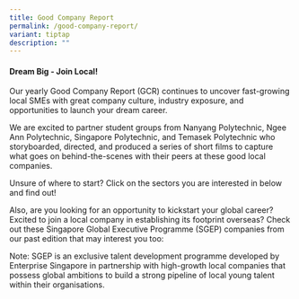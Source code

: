 ```yaml
---
title: Good Company Report
permalink: /good-company-report/
variant: tiptap
description: ""
---
```

<h4>Dream Big - Join Local!</h4>
<p>Our yearly Good Company Report (GCR) continues to uncover fast-growing
local SMEs with great company culture, industry exposure, and opportunities
to launch your dream career.</p>
<p>We are excited to partner student groups from Nanyang Polytechnic, Ngee
Ann Polytechnic, Singapore Polytechnic, and Temasek Polytechnic who storyboarded,
directed, and produced a series of short films to capture what goes on
behind-the-scenes with their peers at these good local companies.</p>
<p>Unsure of where to start? Click on the sectors you are interested in below
and find out!</p>
<p>Also, are you looking for an opportunity to kickstart your global career?
Excited to join a local company in establishing its footprint overseas?
Check out these Singapore Global Executive Programme (SGEP) companies from
our past edition that may interest you too:</p>
<p>Note: SGEP is an exclusive talent development programme developed by Enterprise
Singapore in partnership with high-growth local companies that possess
global ambitions to build a strong pipeline of local young talent within
their organisations.</p>